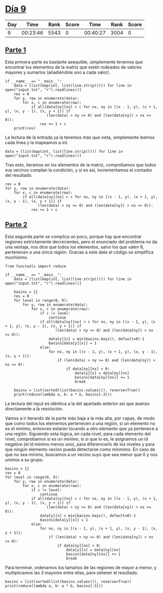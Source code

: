 # [Día 9](./)
| Day | Time     | Rank | Score | Time     | Rank | Score |
|-----|----------|------|-------|----------|------|-------|
| 9   | 00:23:46 | 5543 | 0     | 00:40:27 | 3004 | 0     |

## [Parte 1](./Sol1.py)
Esta primera parte es bastante asequible, simplemente tenemos que encontrar los elementos de la matriz que estén
rodeados de valores mayores y sumarlos (añadiéndole uno a cada valor).
```python3
if __name__ == "__main__":
    data = [list(map(int, list(line.strip()))) for line in open("input.txt", "r").readlines()]
    res = 0
    for y, row in enumerate(data):
        for x, c in enumerate(row):
            if all(data[ny][nx] > c for nx, ny in [(x - 1, y), (x + 1, y), (x, y - 1), (x, y + 1)] if
                   (len(data) > ny >= 0) and (len(data[ny]) > nx >= 0)):
                res += 1 + c
    print(res)
```

La lectura de la entrada ya la tenemos más que vista, simplemente leemos cada línea y la mapeamos a int.
```python3
data = [list(map(int, list(line.strip()))) for line in open("input.txt", "r").readlines()]
```

Tras esto, iteramos en los elementos de la matriz, comprobamos que todos sus vecinos cumplan la condición, y si es 
así, incrementamos el contador del resultado.
```python3
res = 0
for y, row in enumerate(data):
    for x, c in enumerate(row):
        if all(data[ny][nx] > c for nx, ny in [(x - 1, y), (x + 1, y), (x, y - 1), (x, y + 1)] if
               (len(data) > ny >= 0) and (len(data[ny]) > nx >= 0)):
            res += 1 + c
```

## [Parte 2](./Sol2.py)
Esta segunda parte se complica un poco, porque hay que encontrar regiones estrictamente decrecientes, pero el enunciado
del problema no da una ventaja, nos dice que todos los elementos, salvo los que valen 9, pertenecen a una única región.
Gracias a este dato el código se simplifica muchísimo.
```python3
from functools import reduce

if __name__ == "__main__":
    data = [list(map(int, list(line.strip()))) for line in open("input.txt", "r").readlines()]

    basins = {}
    res = 0
    for level in range(0, 9):
        for y, row in enumerate(data):
            for x, c in enumerate(row):
                if c != level:
                    continue
                if all(data[ny][nx] > c for nx, ny in [(x - 1, y), (x + 1, y), (x, y - 1), (x, y + 1)] if
                       (len(data) > ny >= 0) and (len(data[ny]) > nx >= 0)):
                    data[y][x] = min(basins.keys(), default=0)-1
                    basins[data[y][x]] = 1
                else:
                    for nx, ny in [(x - 1, y), (x + 1, y), (x, y - 1), (x, y + 1)]:
                        if (len(data) > ny >= 0) and (len(data[ny]) > nx >= 0):
                            if data[ny][nx] < 0:
                                data[y][x] = data[ny][nx]
                                basins[data[ny][nx]] += 1
                                break

    basins = list(sorted(list(basins.values()), reverse=True))
    print(reduce(lambda a, b: a * b, basins[:3]))
```

La lectura del input es idéntica a la del apartado anterior así que avanzo directamente a la resolución.

Vamos a ir iterando de la parte más baja a la más alta, por capas, de modo que como todos los elementos pertenecen
a una región, si un elemento no es el mínimo, entonces estarán tocando a otro elemento que ya pertenece a una región.
Siguiendo esta lógica, en cada nivel, para cada elemento del nivel, comprobamos si es un mínimo, si si que lo es,
le asignamos un id negativo (el id mínimo menos uno), para diferenciarlo de los niveles y para que ningún elemento vecino
pueda detectarse como mínmimo. En caso de que no sea mínimo, buscamos a un vecino suyo que sea menor que 0 y nos unimos 
a su grupo.
```python3
basins = {}
res = 0
for level in range(0, 9):
    for y, row in enumerate(data):
        for x, c in enumerate(row):
            if c != level:
                continue
            if all(data[ny][nx] > c for nx, ny in [(x - 1, y), (x + 1, y), (x, y - 1), (x, y + 1)] if
                   (len(data) > ny >= 0) and (len(data[ny]) > nx >= 0)):
                data[y][x] = min(basins.keys(), default=0)-1
                basins[data[y][x]] = 1
            else:
                for nx, ny in [(x - 1, y), (x + 1, y), (x, y - 1), (x, y + 1)]:
                    if (len(data) > ny >= 0) and (len(data[ny]) > nx >= 0):
                        if data[ny][nx] < 0:
                            data[y][x] = data[ny][nx]
                            basins[data[ny][nx]] += 1
                            break
```

Para terminar, ordenamos los tamaños de las regiones de mayor a menor, y multiplicamos las 3 mayores entre ellas, para 
obtener el resultado.
```python3
basins = list(sorted(list(basins.values()), reverse=True))
print(reduce(lambda a, b: a * b, basins[:3]))
```

